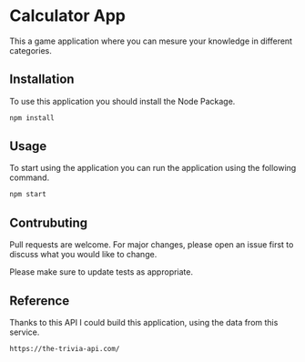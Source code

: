 # Calculator App

This a game application where you can mesure your knowledge in different categories.

## Installation

To use this application you should install the Node Package.

```bash
npm install
```

## Usage

To start using the application you can run the application using the following command.

```bash
npm start
```

## Contrubuting

Pull requests are welcome. For major changes, please open an issue first to discuss what you would like to change.

Please make sure to update tests as appropriate.

## Reference

Thanks to this API I could build this application, using the data from this service.

```url
https://the-trivia-api.com/
```
